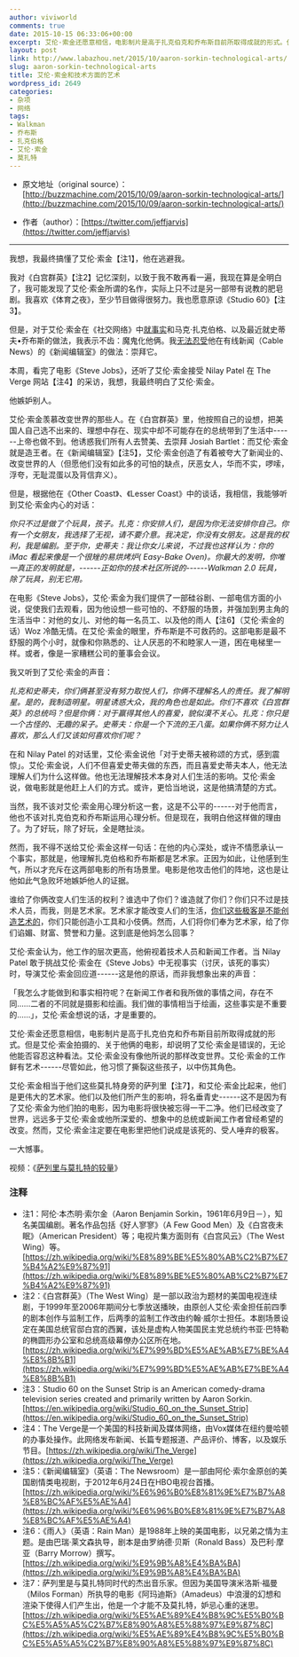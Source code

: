 ```yaml
---
author: viviworld
comments: true
date: 2015-10-15 06:33:06+00:00
excerpt: 艾伦·索金还愿意相信，电影制片是高于扎克伯克和乔布斯目前所取得成就的形式。但是艾伦·索金拍摄的、关于他俩的电影，却说明了艾伦·索金是错误的，无论他能否容忍这种看法。
layout: post
link: http://www.labazhou.net/2015/10/aaron-sorkin-technological-arts/
slug: aaron-sorkin-technological-arts
title: 艾伦·索金和技术方面的艺术
wordpress_id: 2649
categories:
- 杂项
- 网络
tags:
- Walkman
- 乔布斯
- 扎克伯格
- 艾伦·索金
- 莫扎特
---
```



	
  * 原文地址（original source）：[http://buzzmachine.com/2015/10/09/aaron-sorkin-technological-arts/](http://buzzmachine.com/2015/10/09/aaron-sorkin-technological-arts/)

	
  * 作者（author）：[https://twitter.com/jeffjarvis](https://twitter.com/jeffjarvis)





* * *



我想，我最终搞懂了艾伦·索金【注1】，他在逃避我。

我对《白宫群英》【注2】记忆深刻，以致于我不敢再看一遍，我现在算是全明白了，我可能发现了艾伦·索金所谓的名作，实际上只不过是另一部带有说教的肥皂剧。我喜欢《体育之夜》，至少节目做得很努力。我也愿意原谅《Studio 60》【注3】。

但是，对于艾伦·索金在《社交网络》中[就事实](http://buzzmachine.com/2010/09/28/the-antisocial-movie/)和马克·扎克伯格、以及最近就史蒂夫•乔布斯的做法，我表示不齿：魔鬼化他俩。我[无法忍受](http://www.theguardian.com/commentisfree/2013/jul/18/the-newsroom-hbo-series-hate-it)他在有线新闻（Cable News）的《新闻编辑室》的做法：崇拜它。

本周，看完了电影《Steve Jobs》，还听了艾伦·索金接受 Nilay Patel 在 The Verge 网站【注4】的采访，我想，我最终明白了艾伦·索金。

他嫉妒别人。

艾伦·索金羡慕改变世界的那些人。在《白宫群英》里，他按照自己的设想，把美国人自己选不出来的、理想中存在、现实中却不可能存在的总统带到了生活中------上帝也做不到。他诱惑我们所有人去赞美、去崇拜 Josiah Bartlet：而艾伦·索金就是造王者。在《新闻编辑室》【注5】，艾伦·索金创造了有着被夸大了新闻业的、改变世界的人（但愿他们没有如此多的可怕的缺点，厌恶女人，华而不实，啰嗦，浮夸，无耻混蛋以及背信弃义）。

但是，根据他在《Other Coast》、《Lesser Coast》中的谈话，我相信，我能够听到艾伦·索金内心的对话：

_你只不过是做了个玩具，孩子。扎克：你安排人们，是因为你无法安排你自己。你有一个女朋友，我选择了无视，请不要介意。我决定，你没有女朋友。这是我的权利，我是编剧。至于你，史蒂夫：我让你女儿来说，不过我也这样认为：你的 iMac 看起来像是一个很矬的易烘烤炉( Easy-Bake Oven)。你最大的发明，你唯一真正的发明就是，------正如你的技术社区所说的------Walkman 2.0 玩具，除了玩具，别无它用。_

在电影《Steve Jobs》，艾伦·索金为我们提供了一部硅谷剧、一部电信方面的小说，促使我们去观看，因为他设想一些可怕的、不舒服的场景，并强加到男主角的生活当中：对他的女儿、对他的每一名员工、以及他的雨人【注6】（艾伦·索金的话）Woz 冷酷无情。在艾伦·索金的眼里，乔布斯是不可救药的。这部电影是最不舒服的两个小时，就像和你熟悉的、让人厌恶的不和睦家人一道，困在电梯里一样。或者，像是一家糟糕公司的董事会会议。

我又听到了艾伦·索金的声音：

_扎克和史蒂夫，你们俩甚至没有努力取悦人们，你俩不理解名人的责任。我了解明星。是的，我制造明星。明星诱惑大众，我的角色也是如此。你们不喜欢《白宫群英》的总统吗？但是你俩：对于赢得其他人的喜爱，貌似漠不关心。扎克：你只是一个古怪的、无趣的呆子。史蒂夫：你是一个下流的王八蛋。如果你俩不努力让人喜欢，那么人们又该如何喜欢你们呢？_

在和 Nilay Patel 的对话里，艾伦·索金说他「对于史蒂夫被称颂的方式，感到震惊」。艾伦·索金说，人们不但喜爱史蒂夫做的东西，而且喜爱史蒂夫本人，他无法理解人们为什么这样做。他也无法理解技术本身对人们生活的影响。艾伦·索金说，做电影就是他赶上人们的方式。或许，更恰当地说，这是他搞清楚的方式。

当然，我不该对艾伦·索金用心理分析这一套，这是不公平的------对于他而言，他也不该对扎克伯克和乔布斯运用心理分析。但是现在，我明白他这样做的理由了。为了好玩，除了好玩，全是瞎扯淡。

然而，我不得不送给艾伦·索金这样一句话：在他的内心深处，或许不情愿承认一个事实，那就是，他理解扎克伯格和乔布斯都是艺术家。正因为如此，让他感到生气，所以才充斥在这两部电影的所有场景里。电影是他攻击他们的阵地，这也是让他如此气急败坏地嫉妒他人的证据。

谁给了你俩改变人们生活的权利？谁选中了你们？谁造就了你们？你们只不过是技术人员，而我，则是艺术家。艺术家才能改变人们的生活，[你们这些极客是不能创造艺术的](http://www.labazhou.net/2014/10/if-its-flow-its-art/)，你们只能创造小工具和小伎俩。然而，人们将你们奉为艺术家，给了你们谄媚、财富、赞誉和力量。这到底是他妈怎么回事？

艾伦·索金认为，他工作的层次更高，他俯视着技术人员和新闻工作者。当 Nilay Patel 敢于挑战艾伦·索金在《Steve Jobs》中无视事实（讨厌，该死的事实）时，导演艾伦·索金回应道------这是他的原话，而非我想象出来的声音：

「我怎么才能做到和事实相符呢？在新闻工作者和我所做的事情之间，存在不同……二者的不同就是摄影和绘画。我们做的事情相当于绘画，这些事实是不重要的……」，艾伦·索金想说的话，才是重要的。

艾伦·索金还愿意相信，电影制片是高于扎克伯克和乔布斯目前所取得成就的形式。但是艾伦·索金拍摄的、关于他俩的电影，却说明了艾伦·索金是错误的，无论他能否容忍这种看法。艾伦·索金没有像他所说的那样改变世界。艾伦·索金的工作鲜有艺术------尽管如此，他习惯了撕裂这些孩子，以中伤其角色。

艾伦·索金相当于他们这些莫扎特身旁的萨列里【注7】，和艾伦·索金比起来，他们是更伟大的艺术家。他们以及他们所产生的影响，将名垂青史------这不是因为有了艾伦·索金为他们拍的电影，因为电影将很快被忘得一干二净。他们已经改变了世界，远远多于艾伦·索金或他所深爱的、想象中的总统或新闻工作者曾经希望的改变。然而，艾伦·索金注定要在电影里把他们说成是该死的、受人唾弃的极客。

一大憾事。

视频：《[萨列里与莫扎特的较量](https://youtu.be/-ciFTP_KRy4?t=152)》


### 注释

* 注1：阿伦·本杰明·索尔金（Aaron Benjamin Sorkin，1961年6月9日－），知名美国编剧。著名作品包括《好人寥寥》（A Few Good Men）及《白宫夜未眠》（American President）等；电视片集方面则有《白宫风云》（The West Wing）等。[https://zh.wikipedia.org/wiki/%E8%89%BE%E5%80%AB%C2%B7%E7%B4%A2%E9%87%91](https://zh.wikipedia.org/wiki/%E8%89%BE%E5%80%AB%C2%B7%E7%B4%A2%E9%87%91) 
* 注2：《白宫群英》（The West Wing）是一部以政治为题材的美国电视连续剧，于1999年至2006年期间分七季放送播映，由原创人艾伦·索金担任前四季的剧本创作与监制工作，后两季的监制工作改由约翰·威尔士担任。本剧场景设定在美国总统官邸白宫的西翼，该处是虚构人物美国民主党总统约书亚·巴特勒的椭圆形办公室和总统高级幕僚办公区所在地。[https://zh.wikipedia.org/wiki/%E7%99%BD%E5%AE%AB%E7%BE%A4%E8%8B%B1](https://zh.wikipedia.org/wiki/%E7%99%BD%E5%AE%AB%E7%BE%A4%E8%8B%B1)
* 注3：Studio 60 on the Sunset Strip is an American comedy-drama television series created and primarily written by Aaron Sorkin. [https://en.wikipedia.org/wiki/Studio_60_on_the_Sunset_Strip](https://en.wikipedia.org/wiki/Studio_60_on_the_Sunset_Strip)
* 注4：The Verge是一个美国的科技新闻及媒体网络，由Vox媒体在纽约曼哈顿的办事处操作。此网络发布新闻、长篇专题报道、产品评价、博客，以及娱乐节目。[https://zh.wikipedia.org/wiki/The_Verge](https://zh.wikipedia.org/wiki/The_Verge)
* 注5：《新闻编辑室》（英语：The Newsroom）是一部由阿伦·索尔金原创的美国剧情类电视剧，于2012年6月24日在HBO电视台首播。[https://zh.wikipedia.org/wiki/%E6%96%B0%E8%81%9E%E7%B7%A8%E8%BC%AF%E5%AE%A4](https://zh.wikipedia.org/wiki/%E6%96%B0%E8%81%9E%E7%B7%A8%E8%BC%AF%E5%AE%A4)
* 注6：《雨人》（英语：Rain Man）是1988年上映的美国电影，以兄弟之情为主题。是由巴瑞·莱文森执导，剧本是由罗纳德·贝斯（Ronald Bass）及巴利·摩亚（Barry Morrow）撰写。[https://zh.wikipedia.org/wiki/%E9%9B%A8%E4%BA%BA](https://zh.wikipedia.org/wiki/%E9%9B%A8%E4%BA%BA)
* 注7：萨列里是与莫扎特同时代的杰出音乐家。但因为美国导演米洛斯·福曼（Milos Forman）所执导的电影《阿玛迪斯》（Amadeus）中浪漫的幻想和渲染下使得人们产生出，他是一个才能不及莫扎特，妒忌心重的迷思。[https://zh.wikipedia.org/wiki/%E5%AE%89%E4%B8%9C%E5%B0%BC%E5%A5%A5%C2%B7%E8%90%A8%E5%88%97%E9%87%8C](https://zh.wikipedia.org/wiki/%E5%AE%89%E4%B8%9C%E5%B0%BC%E5%A5%A5%C2%B7%E8%90%A8%E5%88%97%E9%87%8C)
